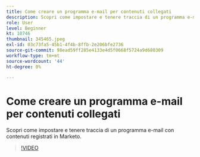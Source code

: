 ```yaml
---
title: Come creare un programma e-mail per contenuti collegati
description: Scopri come impostare e tenere traccia di un programma e-mail con contenuti registrati in Marketo.
role: User
level: Beginner
kt: 10746
thumbnail: 345465.jpeg
exl-id: 03c73fa5-45b1-4f4b-8ffb-2e206bfe2736
source-git-commit: 98ead59ff285e4133e4d5f0668f5724a9d680309
workflow-type: tm+mt
source-wordcount: '44'
ht-degree: 0%

---
```


# Come creare un programma e-mail per contenuti collegati

Scopri come impostare e tenere traccia di un programma e-mail con contenuti registrati in Marketo.

>[!VIDEO](https://video.tv.adobe.com/v/345465/?quality=12&learn=on)
